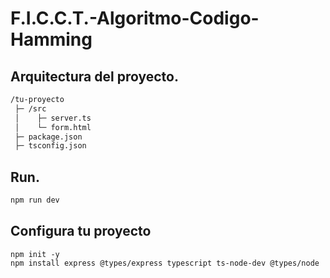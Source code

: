 # F.I.C.C.T.-Algoritmo-Codigo-Hamming



## Arquitectura del proyecto.
```bash
/tu-proyecto
 ├─ /src
 │    ├─ server.ts
 │    └─ form.html
 ├─ package.json
 ├─ tsconfig.json
```

## Run.
```bash
npm run dev
```

## Configura tu proyecto
```basb
npm init -y
npm install express @types/express typescript ts-node-dev @types/node
```